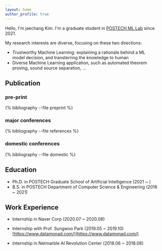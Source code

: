 ```yaml
---
layout: home
author_profile: true
---
```


Hello, I'm jaechang Kim. I'm a graduate student in [POSTECH ML Lab](http://ml.postech.ac.kr/) since 2021.


<!-- ## Research Interest -->

My research interests are diverse, focusing on these two directions:
* Trustworthy Machine Learning: explaining a rationale behind a ML model decision, and transterring the knowledge to human
* Diverse Machine Learning application, such as automated theorem proving, sound source separation, ...

## Publication

### pre-print
{% bibliography --file preprint %}

### major conferences
{% bibliography --file references %}

### domestic conferences
{% bibliography --file domestic %}

## Education

* Ph.D. in POSTECH Graduate School of Artificial Intelligence (2021 ~ )
* B.S. in POSTECH Department of Computer Science & Engineering (2016 ~ 2021)

## Work Experience

* Internship in Naver Corp (2020.07 ~ 2020.08)

* Internship with Prof. Sungwoo Park (2019.05 ~ 2019.10)
    [https://www.datamonad.com/](https://www.datamonad.com/)

* Internship in Netmarble AI Revolution Center (2018.06 ~ 2018.08)


<!--

## Teaching

* Computer Architecture (TA, 2023 Spring)
* Intro. to Computer SW Systems (TA, 2022 Fall)

## Awards

* 글로벌 핵심인재 양성지원 사업 우수성과 (우수상) (2021, IITP) 

* 2021학년도 인공지능대학원 대학원생 우수논문상 (최우수상) (2021, POSTECH AIGS) 

-->

